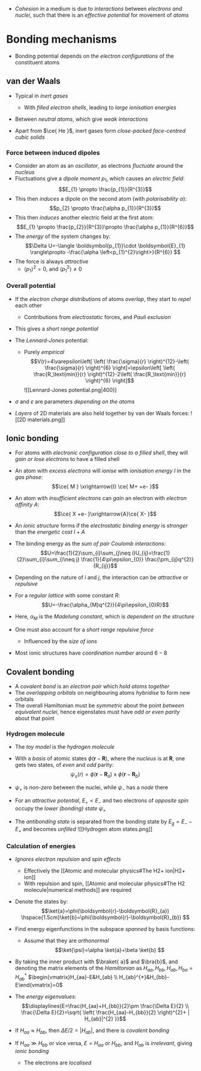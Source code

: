 - _Cohesion_ in a medium is due to _interactions_ between _electrons and nuclei_, such that there is an _effective potential_ for movement of _atoms_

# Bonding mechanisms
- Bonding potential depends on the _electron configurations_ of the constituent atoms

## van der Waals
- Typical in _inert gases_
	- With _filled electron shells_, leading to _large ionisation energies_
- Between _neutral atoms_, which give _weak interactions_

- Apart from $\ce{ He }$, inert gases form _close-packed face-centred cubic solids_

### Force between induced dipoles
- Consider an atom as an _oscillator_, as electrons _fluctuate_ around the _nucleus_
- Fluctuations give a _dipole moment_ $p_{1}$, which causes an _electric field_:
$$E_{1} \propto \frac{p_{1}}{R^{3}}$$
- This then _induces_ a dipole on the second atom (with _polarisability_ $\alpha$):
$$p_{2} \propto \frac{\alpha p_{1}}{R^{3}}$$
- This then _induces_ another electric field at the first atom:
$$E_{1} \propto \frac{p_{2}}{R^{3}}\propto \frac{\alpha p_{1}}{R^{6}}$$
- The _energy_ of the system changes by:
$$\Delta U=-\langle \boldsymbol{p_{1}}\cdot \boldsymbol{E}_{1} \rangle\propto -\frac{\alpha \left<p_{1}^{2}\right>}{R^{6}} $$
- The force is always _attractive_
	- $\left<p_{1}\right>^{2}=0$, and $\left<p_{1}^{2}\right>\neq 0$

### Overall potential
- If the _electron charge distributions_ of atoms _overlap_, they start to _repel_ each other
	- Contributions from _electrostatic_ forces, and _Pauli exclusion_
- This gives a _short range potential_
- The _Lennard-Jones_ potential:
	- Purely _empirical_
$$V(r)=4\varepsilon\left[ \left( \frac{\sigma}{r} \right)^{12}-\left( \frac{\sigma}{r} \right)^{6} \right]=\epsilon\left[ \left( \frac{R_\text{min}}{r} \right)^{12}-2\left( \frac{R_\text{min}}{r} \right)^{6} \right]$$
![[Lennard-Jones potential.png|400]]
- $\sigma$ and $\varepsilon$ are parameters _depending on the atoms_

- _Layers_ of 2D materials are also held together by van der Waals forces:
![[2D materials.png]]
## Ionic bonding
- For atoms with _electronic configuration close to a filled shell_, they will _gain or lose electrons_ to have a filled shell

- An atom with _excess electrons_ will _ionise_ with _ionisation energy_ $I$ in the _gas phase_:
$$\ce{ M } \xrightarrow{I} \ce{ M+ +e- }$$
- An atom with _insufficient electrons_ can _gain_ an electron with _electron affinity_ $A$:
$$\ce{ X +e- }\xrightarrow{A}\ce{ X- }$$

- An _ionic structure_ forms if the _electrostatic binding energy_ is _stronger_ than the _energetic cost_ $I+A$
- The binding energy as the _sum of pair Coulomb interactions_:
$$U=\frac{1}{2}\sum_{i}\sum_{j\neq i}U_{ij}=\frac{1}{2}\sum_{i}\sum_{i\neq j} \frac{1}{4\pi\epsilon_{0}} \frac{\pm_{ij}q^{2}}{R_{ij}}$$
- Depending on the nature of $i$ and $j$, the interaction can be _attractive_ or _repulsive_

- For a _regular lattice_ with some constant $R$:
$$U=-\frac{\alpha_{M}q^{2}}{4\pi\epsilon_{0}R}$$
- Here, $\alpha_{M}$ is the _Madelung constant_, which is _dependent on the structure_

- One must also account for a _short range repulsive force_
	- Influenced by the _size of ions_

- Most ionic structures have _coordination number_ around $6-8$

## Covalent bonding
- A _covalent bond_ is an _electron pair_ which _hold atoms together_
- The _overlapping orbitals_ on neighbouring atoms _hybridise_ to form new orbitals
- The overall Hamiltonian must be _symmetric_ about the point _between equivalent nuclei_, hence eigenstates must have _odd or even parity_ about that point

### Hydrogen molecule
- The _toy model_ is the _hydrogen molecule_
- With a _basis_ of atomic states $\phi(\boldsymbol{r}-\boldsymbol{R})$, where the _nucleus_ is at $\boldsymbol{R}$, one gets two states, of _even_ and _odd_ parity:
$$\psi_{\pm}(r)=\phi(\boldsymbol{r}-\boldsymbol{R}_{a})\pm \phi(\boldsymbol{r}-\boldsymbol{R}_{b})$$
- $\psi_{+}$ is _non-zero_ between the nuclei, while $\psi_{-}$ has a _node_ there

- For an _attractive potential_, $E_{+}<E_{-}$ and two electrons of _opposite spin_ occupy the _lower (bonding) state_ $\psi_{+}$
- The _antibonding state_ is separated from the bonding state by $E_{g}=E_{-}-E_{+}$ and becomes _unfilled_
![[Hydrogen atom states.png]]

### Calculation of energies
- _Ignores electron repulsion_ and _spin effects_
	- Effectively the [[Atomic and molecular physics#The H2+ ion|H2+ ion]]
	- With repulsion and spin, [[Atomic and molecular physics#The H2 molecule|numerical methods]] are required 

- Denote the states by:
$$\ket{a}=\phi(\boldsymbol{r}-\boldsymbol{R}_{a}) \hspace{1.5cm}\ket{b}=\phi(\boldsymbol{r}-\boldsymbol{R}_{b})  $$
- Find energy eigenfunctions in the subspace _spanned_ by basis functions:
	- Assume that they are _orthonormal_
$$\ket{\psi}=\alpha \ket{a}+\beta \ket{b}   $$
- By taking the inner product with $\braket{ a}$ and $\bra{b}$, and denoting the matrix elements of the _Hamiltonian_ as $H_{aa}, H_{bb}, H_{ab}, H_{ba}=H_{ab}^{*}$
$\begin{vmatrix}H_{aa}-E&H_{ab} \\ H_{ab}^{*}&H_{bb}-E\end{vmatrix}=0$

- The _energy eigenvalues_:
$$\displaylines{E=\frac{H_{aa}+H_{bb}}{2}\pm \frac{\Delta E}{2} \\ \frac{\Delta E}{2}=\sqrt{ \left( \frac{H_{aa}-H_{bb}}{2} \right)^{2}+ | H_{ab}|^{2}  }}$$
- If $H_{aa}\approx H_{bb}$, then $\Delta E/2=|H_{ab}|$, and there is _covalent bonding_

- If $H_{aa}\gg H_{bb}$ or vice versa, $E=H_{aa}$ or $H_{bb}$, and $H_{ab}$ is _irrelevant_, giving _ionic bonding_
	- The electrons are _localised_